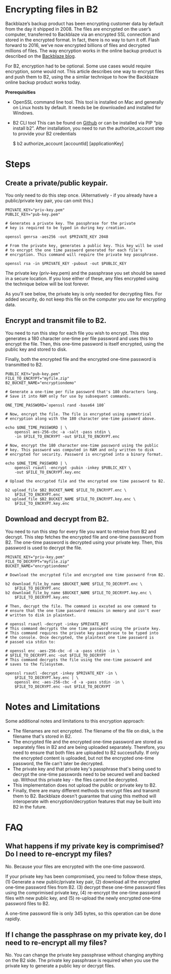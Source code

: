# Encrypting files in B2

Backblaze’s backup product has been encrypting customer data by default from the day it shipped in 2008. The files are encrypted on the user’s computer, transferred to Backblaze via an encrypted SSL connection and stored in the encrypted format. In fact, there is no way to turn it off. Flash forward to 2016, we’ve now encrypted billions of files and decrypted millions of files. The way encryption works in the online backup product is described on the [Backblaze blog](https://www.backblaze.com/blog/how-to-make-strong-encryption-easy-to-use/).

For B2, encryption had to be optional. Some use cases would require encryption, some would not. This article describes one way to encrypt files and push them to B2, using the a similar technique to how the Backblaze online backup product works today.

**Prerequisities**
- OpenSSL command line tool.
This tool is installed on Mac and generally on Linux hosts by default. It needs be be downloaded and installed for Windows.

- B2 CLI tool 
This can be found on [Github](https://github.com/Backblaze/B2_Command_Line_Tool) or can be installed via PIP “pip install b2”. After installation, you need to run the authorize_account step to provide your B2 credentials


     $ b2 authorize_account [accountId] [applicationKey]

# Steps

## Create a private/public keypair. 

You only need to do this step once. (Alternatively - if you already have a public/private key pair, you can omit this.)

	PRIVATE_KEY="priv-key.pem"
	PUBLIC_KEY="pub-key.pem"
	
	# Generates a private key. The passphrase for the private 
	# key is required to be typed in during key creation.
	
	openssl genrsa -aes256 -out $PRIVATE_KEY 2048
	
	# From the private key, generates a public key. This key will be used
	# to encrypt the one time password generated for each file's 
	# encryption. This command will require the private key passphrase.
	
	openssl rsa -in $PRIVATE_KEY -pubout -out $PUBLIC_KEY

The private key (priv-key.pem) and the passphrase you set should be saved in a secure location. If you lose either of these, any files encrypted using the technique below will be lost forever.

As you'll see below, the private key is only needed for decrypting files. For added security, do not keep this file on the computer you use for encrypting data.

## Encrypt and transmit file to B2.

You need to run this step for each file you wish to encrypt. This step generates a 180 character one-time per file password and uses this to encrypt the file. Then, this one-time password is itself encrypted, using the public key and stored to disk.

Finally, both the encrypted file and the encrypted one-time password is transmitted to B2.

	PUBLIC_KEY="pub-key.pem"
	FILE_TO_ENCRYPT="myfile.zip"
	B2_BUCKET_NAME="encryptiondemo"
	
	# Generate a one-time per file password that's 180 characters long. 
	# Save it into RAM only for use by subsequent commands.
	
	ONE_TIME_PASSWORD=`openssl rand -base64 180`
	
	# Now, encrypt the file. The file is encrypted using symmetrical 
	# encryption along with the 180 character one-time password above. 
	
	echo $ONE_TIME_PASSWORD | \
		openssl aes-256-cbc -a -salt -pass stdin \
		-in $FILE_TO_ENCRYPT -out $FILE_TO_ENCRYPT.enc
		
	# Now, encrypt the 180 character one-time password using the public 
	# key. This password was computed in RAM and only written to disk 
	# encrypted for security. Password is encrypted into a binary format. 
	
	echo $ONE_TIME_PASSWORD | \
		openssl rsautl -encrypt -pubin -inkey $PUBLIC_KEY \
		-out $FILE_TO_ENCRYPT.key.enc
		
	# Upload the encrypted file and the encrypted one time password to B2. 
	
	b2 upload_file $B2_BUCKET_NAME $FILE_TO_ENCRYPT.enc \
	    $FILE_TO_ENCRYPT.enc
	b2 upload_file $B2_BUCKET_NAME $FILE_TO_ENCRYPT.key.enc \
		$FILE_TO_ENCRYPT.key.enc

## Download and decrypt from B2.

You need to run this step for every file you want to retreive from B2 and decrypt. This step fetches the encrypted file and one-time passsword from B2. The one-time password is decrypted using your private key. Then, this password is used to decrypt the file.

	PRIVATE_KEY="priv-key.pem"
	FILE_TO_DECRYPT="myfile.zip"
	BUCKET_NAME="encryptiondemo"
	
	# Download the encrypted file and encrypted one time password from B2.
	
	b2 download_file_by_name $BUCKET_NAME $FILE_TO_DECRYPT.enc \
		$FILE_TO_DECRYPT.enc
	b2 download_file_by_name $BUCKET_NAME $FILE_TO_DECRYPT.key.enc \
		$FILE_TO_DECRYPT.key.enc
		
	# Then, decrypt the file. The command is excuted as one command to 
	# ensure that the one time password remains in memory and isn't ever 
	# written to disk in plaintext.
	
	# openssl rsautl -decrypt -inkey $PRIVATE_KEY
	# This command decrypts the one time password using the private key. 
	# This command requires the private key passphrase to be typed into 
	# the console. Once decrypted, the plaintext one time password is 
	# passed via stdin to:
	
	# openssl enc -aes-256-cbc -d -a -pass stdin -in \ 
	# $FILE_TO_DECRYPT.enc -out $FILE_TO_DECRYPT 
	# This command decrypts the file using the one-time password and 
	# saves to the filesystem.
	
	openssl rsautl -decrypt -inkey $PRIVATE_KEY -in \ 
		$FILE_TO_DECRYPT.key.enc | \
		openssl enc -aes-256-cbc -d -a -pass stdin -in \
		$FILE_TO_DECRYPT.enc -out $FILE_TO_DECRYPT 

# Notes and Limitations

Some additional notes and limitations to this encryption approach:

- The filenames are not encrypted. The filename of the file on disk, is the filename that's stored in B2.
- The encrypted file and the encrypted one-time password are stored as separately files in B2 and are being uploaded separately. Therefore, you need to ensure that both files are uploaded to B2 successfully. If only the encrypted content is uploaded, but not the encrypted one-time password, the file can't later be decrypted.
- The private key and that private key's passphrase that's being used to decrypt the one-time passwords need to be secured well and backed up. Without this private key - the files cannot be decrypted. 
- This implementation does not upload the public or private key to B2.
- Finally, there are many different methods to encrypt files and transmit them to B2. Backblaze doesn't guarantee that using this method will interoperate with encryption/decryption features that may be built into B2 in the future.

# **FAQ**

## What happens if my private key is comprimised? Do I need to re-encrypt my files?

No. Because your files are encrypted with the one-time password. 

If your private key has been compromised, you need to follow these steps, (1) Generate a new public/private key pair, (2) download all the encrypted one-time password files from B2. (3) decrypt these one-time password files using the comprimised private key, (4) re-encrypt the one-time password files with new public key, and (5) re-upload the newly encrypted one-time password files to B2.

A one-time password file is only 345 bytes, so this operation can be done rapidly.

## If I change the passphrase on my private key, do I need to re-encrypt all my files?

No. You can change the private key passphrase without changing anything on the B2 side. The private key passphrase is required when you use the private key to generate a public key or decrypt files.

